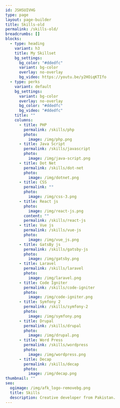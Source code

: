 ```yaml
---
id: JSHSUIVHG
type: page
layout: page-builder
title: Skills-old
permalink: /skills-old/
breadcrumbs: []
blocks:
  - type: heading
    variant: h3
    title: My Skillset
    bg_settings:
      bg_color: "#ddedfc"
      variant: bg-color
      overlay: no-overlay
      bg_video: https://youtu.be/y2HOiqKTIfo
  - type: perks
    variant: default
    bg_settings:
      variant: bg-color
      overlay: no-overlay
      bg_color: "#ddedfc"
      bg_video: "#ddedfc"
    title: ""
    columns:
      - title: PHP
        permalink: /skills/php
        photo:
          image: /img/php.png
      - title: Java Script
        permalink: /skills/javascript
        photo:
          image: /img/java-script.png
      - title: Dot Net
        permalink: /skills/dot-net
        photo:
          image: /img/dotnet.png
      - title: CSS
        permalink: ""
        photo:
          image: /img/css-3.png
      - title: React js
        photo:
          image: /img/react-js.png
        content: ""
        permalink: /skills/react-js
      - title: Vue js
        permalink: /skills/vue-js
        photo:
          image: /img/vue_js.png
      - title: GatsBy js
        permalink: /skills/gatsby-js
        photo:
          image: /img/gatsby.png
      - title: Laravel
        permalink: /skills/laravel
        photo:
          image: /img/laravel.png
      - title: Code Igniter
        permalink: /skills/code-igniter
        photo:
          image: /img/code-igniter.png
      - title: Symfony 2
        permalink: /skills/symfony-2
        photo:
          image: /img/symfony.png
      - title: Drupal
        permalink: /skills/drupal
        photo:
          image: /img/drupal.png
      - title: Word Press
        permalink: /skills/wordpress
        photo:
          image: /img/wordpress.png
      - title: Decap
        permalink: /skills/decap
        photo:
          image: /img/decap.png
thumbnail: ""
seo:
  ogimage: /img/afk_logo-removebg.png
  title: Skills
  description: Creative developer from Pakistan.
---
```

